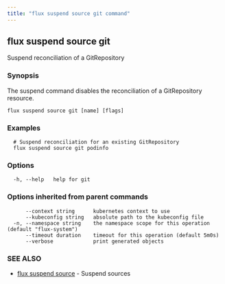 ```yaml
---
title: "flux suspend source git command"
---
```

## flux suspend source git

Suspend reconciliation of a GitRepository

### Synopsis

The suspend command disables the reconciliation of a GitRepository resource.

```
flux suspend source git [name] [flags]
```

### Examples

```
  # Suspend reconciliation for an existing GitRepository
  flux suspend source git podinfo
```

### Options

```
  -h, --help   help for git
```

### Options inherited from parent commands

```
      --context string      kubernetes context to use
      --kubeconfig string   absolute path to the kubeconfig file
  -n, --namespace string    the namespace scope for this operation (default "flux-system")
      --timeout duration    timeout for this operation (default 5m0s)
      --verbose             print generated objects
```

### SEE ALSO

* [flux suspend source](/cmd/flux_suspend_source/)	 - Suspend sources

